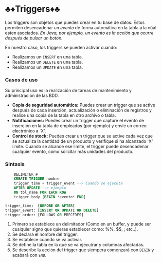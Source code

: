 # ♣♦Triggers♦♣ 
Los triggers son objetos que puedes crear en tu base de datos. Estos permiten desencadenar *un evento* de forma automática en la tabla a la cúal esten asociados. *En Java, por ejemplo, un evento es la acción que ocurre después de pulsar un botón.*

En nuestro caso, los triggers se pueden activar cuando: 
* Realizamos un ```INSERT``` en una tabla.
* Realizamos un ```DELETE``` en una tabla.
* Realizamos un ```UPDATE``` en una tabla.

### Casos de uso
Su principal uso es la realización de tareas de mantenimiento y administración de las BDD.
* **Copia de seguridad automática:** Puedes crear un trigger que se active después de cada inserción, actualización o eliminación de registros y realice una copia de la tabla en otro archivo o tabla. 
* **Notificaciones:** Puedes crear un trigger que capture el evento de inserción en la tabla de empleados (por ejemplo) y envíe un correo electrónico a 'X'.
* **Control de stock:** Puedes crear un trigger que se active cada vez que se actualiza la cantidad de un producto y verifique si ha alcanzado 'X' limite. Cuando se alcance ese limite, el trigger puede desencadenar cualquier evento, como solicitar más unidades del producto.

### Sintaxis
```SQL
    DELIMITER #
    CREATE TRIGGER nombre
    trigger_time + trigger_event --> Cuando se ejecuta
    AFTER UPDATE --> ejemplo
    ON tbl_name FOR EACH ROW
    trigger_body [BEGIN *evento* END]

trigger_time:  [BEFORE OR AFTER]
trigger_event: [INSERT OR UPDATE OR DELETE]
trigger_order: [FOLLOWS OR PRECEDES] 
```
1. Primero se establece un delimitador (Como en un buffer, y puede ser cualquier signo que quieras establecer como: %%, $$, ; etc..).
2. Se declara el nombre del trigger.
3. Se establece cuando se va activar.
4. Se define la tabla en la que se va ejecutrar y columnas afectadas.
5. Se describe la acción del trigger que siempera comenzará con ```BEGIN``` y acabará con ```END```.